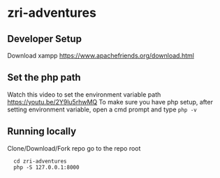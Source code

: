 # zri-adventures

## Developer Setup
Download xampp
https://www.apachefriends.org/download.html

## Set the php path 
Watch this video to set the environment variable path
https://youtu.be/2Y9lu5rhwMQ
To make sure you have php setup, after setting environment variable, open a cmd prompt and type `php -v`

## Running locally
Clone/Download/Fork repo
go to the repo root 

```
  cd zri-adventures
  php -S 127.0.0.1:8000
```
